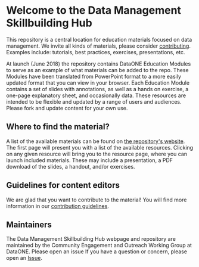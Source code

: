 # Welcome to the Data Management Skillbuilding Hub

This repository is a central location for education materials focused on data management. We invite all kinds of materials, please consider [contributing][CONTRIB]. Examples include: tutorials, best practices, exercises, presentations, etc.

[CONTRIB]: CONTRIBUTING.md "Notes for contributors"

At launch (June 2018) the repository contains DataONE Education Modules to serve as an example of what materials can be added to the repo. These Modules have been translated from PowerPoint format to a more easily updated format that you can view in your browser. Each Education Module contains a set of slides with annotations, as well as a hands on exercise, a one-page explanatory sheet, and occasionally data. These resources are intended to be flexible and updated by a range of users and audiences. Please fork and update content for your own use.

## Where to find the material?

A list of the available materials can be found on [the repository's website][website]. The first page will present you with a list of the available resources. Clicking on any given resource will bring you to the resource page, where you can launch included materials. These may include a presentation, a PDF download of the slides, a handout, and/or exercises.

[website]: https://dataoneorg.github.io/Education/ "Homepage for the Data Management Skillbuilding Hub"

## Guidelines for content editors

We are glad that you want to contribute to the material! You will find more information in our [contribution guidelines][CONTRIB].

## Maintainers

The Data Management Skillbuilding Hub webpage and repository are maintained by the Community Engagement and Outreach Working Group at DataONE. Please open an issue If you have a question or concern, please open an <a href="https://github.com/DataONEorg/Education/issues" target="_blank">Issue</a>.

